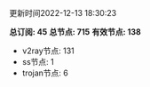 更新时间2022-12-13 18:30:23

**总订阅: 45**
**总节点: 715**
**有效节点: 138**
- v2ray节点: 131
- ss节点: 1
- trojan节点: 6
